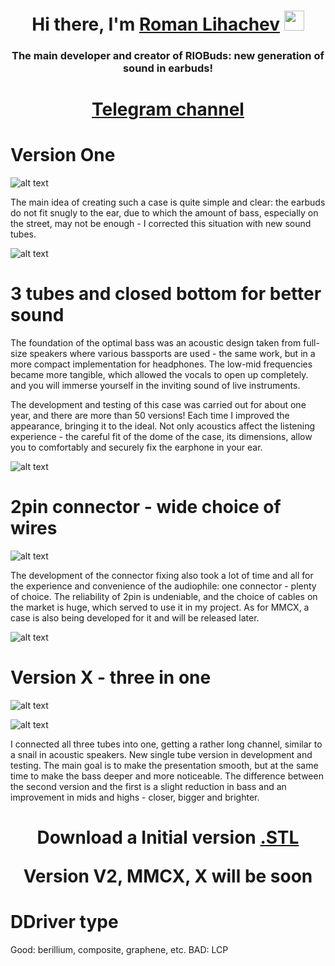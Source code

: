 <h1 align="center">Hi there, I'm <a href="https://www.youtube.com/channel/UCSZ8AdsAobvXMnSo1clVCDQ" target="_blank">Roman Lihachev</a> 
<img src="https://github.com/blackcater/blackcater/raw/main/images/Hi.gif" height="32"/></h1>
<h3 align="center">The main developer and creator of RIOBuds: new generation of sound in earbuds!</h3>

<h1 align="center"><a href="https://t.me/riobuds" target="_blank">Telegram channel</a> 

<h1>Version One</h1>

![alt text](https://github.com/RomanLikhachev/RIOBuds/blob/main/Source/main_m.jpg?raw=true)

<p>The main idea of creating such a case is quite simple and clear: the earbuds do not fit snugly to the ear, due to which the amount of bass, especially on the street, may not be enough - I corrected this situation with new sound tubes.</p>

![alt text](https://github.com/RomanLikhachev/RIOBuds/blob/main/Source/up.png?raw=true)

<h1>3 tubes and closed bottom for better sound</h1>
The foundation of the optimal bass was an acoustic design taken from full-size speakers where various bassports are used - the same work, but in a more compact implementation for headphones.
The low-mid frequencies became more tangible, which allowed the vocals to open up completely. and you will immerse yourself in the inviting sound of live instruments.

The development and testing of this case was carried out for about one year, and there are more than 50 versions! Each time I improved the appearance, bringing it to the ideal. Not only acoustics affect the listening experience - the careful fit of the dome of the case, its dimensions, allow you to comfortably and securely fix the earphone in your ear.

![alt text](https://github.com/RomanLikhachev/RIOBuds/blob/main/Source/down.png?raw=true)

<h1>2pin connector - wide choice of wires</h1>

![alt text](https://github.com/RomanLikhachev/RIOBuds/blob/main/Source/one_side.jpg?raw=true)

The development of the connector fixing also took a lot of time and all for the experience and convenience of the audiophile: one connector - plenty of choice. The reliability of 2pin is undeniable, and the choice of cables on the market is huge, which served to use it in my project.
As for MMCX, a case is also being developed for it and will be released later.

![alt text](https://github.com/RomanLikhachev/RIOBuds/blob/main/Source/mmcx_v.png?raw=true)

<h1>Version X - three in one</h1>

![alt text](https://github.com/RomanLikhachev/RIOBuds/blob/main/Source/v2.png?raw=true)
  
  ![alt text](https://github.com/RomanLikhachev/RIOBuds/blob/main/Source/x_vers.png?raw=true)

I connected all three tubes into one, getting a rather long channel, similar to a snail in acoustic speakers.
New single tube version in development and testing. The main goal is to make the presentation smooth, but at the same time to make the bass deeper and more noticeable.
The difference between the second version and the first is a slight reduction in bass and an improvement in mids and highs - closer, bigger and brighter.


<h1 align="center">Download a Initial version <a href="https://github.com/RomanLikhachev/RIOBuds/blob/main/Source/RIOBUDS%20_v1.stl" target="_blank">.STL</a> 

Version V2, MMCX, X will be soon
  
<h1>DDriver type</h1>

  Good: berillium, composite, graphene, etc.
  BAD: LCP

